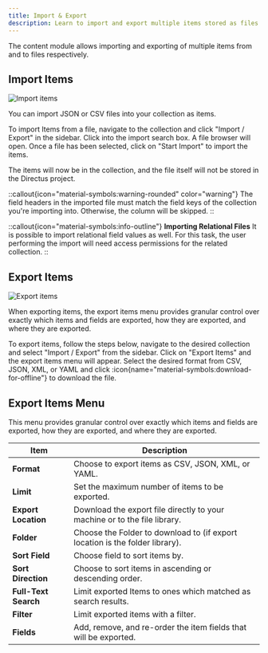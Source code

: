 ```yaml
---
title: Import & Export
description: Learn to import and export multiple items stored as files using Directus.
---
```


The content module allows importing and exporting of multiple items from and to files respectively.

## Import Items

![Import items](/img/194f51c9-9d2d-4264-ad09-8142ff671aea.webp)

You can import JSON or CSV files into your collection as items.

To import Items from a file, navigate to the collection and click "Import / Export" in the sidebar. Click into the import search box. A file browser will open. Once a file has been selected, click on "Start Import" to import the items.

The items will now be in the collection, and the file itself will not be stored in the Directus project.

::callout{icon="material-symbols:warning-rounded" color="warning"}
The field headers in the imported file must match the field keys of the collection you're importing into. Otherwise, the column will be skipped.
::

::callout{icon="material-symbols:info-outline"}
**Importing Relational Files**
It is possible to import relational field values as well. For this task, the user performing the import will need access
permissions for the related collection.
::

## Export Items

![Export items](/img/6253cd72-005d-4551-b3fd-72acd33e47f6.webp)

When exporting items, the export items menu provides granular control over exactly which items and
fields are exported, how they are exported, and where they are exported.

To export items, follow the steps below, navigate to the desired collection and select "Import / Export" from the sidebar. Click on "Export Items" and the export items menu will appear. Select the desired format from CSV, JSON, XML, or YAML and click :icon{name="material-symbols:download-for-offline"} to download the file.

## Export Items Menu

This menu provides granular control over exactly which items and fields are exported, how they are exported, and where
they are exported.

| Item | Description |
|---|---|
| **Format** | Choose to export items as CSV, JSON, XML, or YAML. |
| **Limit** | Set the maximum number of items to be exported. |
| **Export Location** | Download the export file directly to your machine or to the file library. |
| **Folder** | Choose the Folder to download to (if export location is the folder library). |
| **Sort Field** | Choose field to sort items by. |
| **Sort Direction** | Choose to sort items in ascending or descending order. |
| **Full-Text Search** | Limit exported Items to ones which matched as search results. |
| **Filter** | Limit exported items with a filter. |
| **Fields** | Add, remove, and re-order the item fields that will be exported.  |
